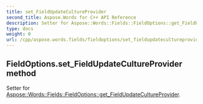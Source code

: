 ```yaml
---
title: set_FieldUpdateCultureProvider
second_title: Aspose.Words for C++ API Reference
description: Setter for Aspose::Words::Fields::FieldOptions::get_FieldUpdateCultureProvider. 
type: docs
weight: 0
url: /cpp/aspose.words.fields/fieldoptions/set_fieldupdatecultureprovider/
---
```

## FieldOptions.set_FieldUpdateCultureProvider method


Setter for [Aspose::Words::Fields::FieldOptions::get_FieldUpdateCultureProvider](./get_fieldupdatecultureprovider/).

